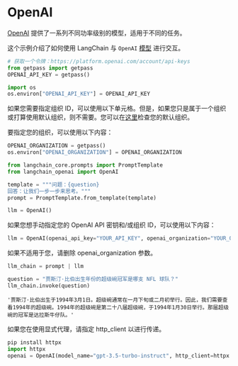 # OpenAI

[OpenAI](https://platform.openai.com/docs/introduction) 提供了一系列不同功率级别的模型，适用于不同的任务。

这个示例介绍了如何使用 LangChain 与 `OpenAI` [模型](https://platform.openai.com/docs/models) 进行交互。

```python
# 获取一个令牌：https://platform.openai.com/account/api-keys
from getpass import getpass
OPENAI_API_KEY = getpass()
```

```python
import os
os.environ["OPENAI_API_KEY"] = OPENAI_API_KEY
```

如果您需要指定组织 ID，可以使用以下单元格。但是，如果您只是属于一个组织或打算使用默认组织，则不需要。您可以在[这里](https://platform.openai.com/account/api-keys)检查您的默认组织。

要指定您的组织，可以使用以下内容：

```python
OPENAI_ORGANIZATION = getpass()
os.environ["OPENAI_ORGANIZATION"] = OPENAI_ORGANIZATION
```

```python
from langchain_core.prompts import PromptTemplate
from langchain_openai import OpenAI
```

```python
template = """问题：{question}
回答：让我们一步一步来思考。"""
prompt = PromptTemplate.from_template(template)
```

```python
llm = OpenAI()
```

如果您想手动指定您的 OpenAI API 密钥和/或组织 ID，可以使用以下内容：

```python
llm = OpenAI(openai_api_key="YOUR_API_KEY", openai_organization="YOUR_ORGANIZATION_ID")
```

如果不适用于您，请删除 openai_organization 参数。

```python
llm_chain = prompt | llm
```

```python
question = "贾斯汀·比伯出生年份的超级碗冠军是哪支 NFL 球队？"
llm_chain.invoke(question)
```

```output
'贾斯汀·比伯出生于1994年3月1日。超级碗通常在一月下旬或二月初举行。因此，我们需要查看1994年的超级碗。1994年的超级碗是第二十八届超级碗，于1994年1月30日举行。那届超级碗的冠军是达拉斯牛仔队。'
```

如果您在使用显式代理，请指定 http_client 以进行传递。

```python
pip install httpx
import httpx
openai = OpenAI(model_name="gpt-3.5-turbo-instruct", http_client=httpx.Client(proxies="http://proxy.yourcompany.com:8080"))
```
